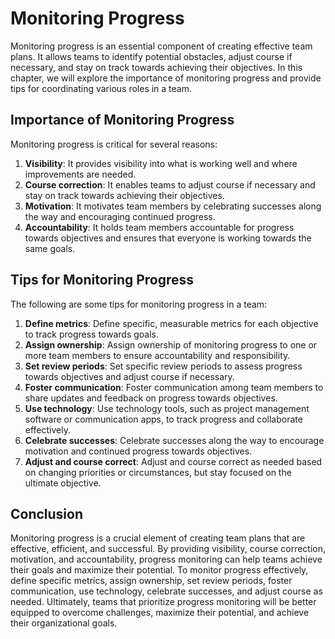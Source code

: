 # Monitoring Progress

Monitoring progress is an essential component of creating effective team plans. It allows teams to identify potential obstacles, adjust course if necessary, and stay on track towards achieving their objectives. In this chapter, we will explore the importance of monitoring progress and provide tips for coordinating various roles in a team.

## Importance of Monitoring Progress

Monitoring progress is critical for several reasons:

1. **Visibility**: It provides visibility into what is working well and where improvements are needed.
2. **Course correction**: It enables teams to adjust course if necessary and stay on track towards achieving their objectives.
3. **Motivation**: It motivates team members by celebrating successes along the way and encouraging continued progress.
4. **Accountability**: It holds team members accountable for progress towards objectives and ensures that everyone is working towards the same goals.

## Tips for Monitoring Progress

The following are some tips for monitoring progress in a team:

1. **Define metrics**: Define specific, measurable metrics for each objective to track progress towards goals.
2. **Assign ownership**: Assign ownership of monitoring progress to one or more team members to ensure accountability and responsibility.
3. **Set review periods**: Set specific review periods to assess progress towards objectives and adjust course if necessary.
4. **Foster communication**: Foster communication among team members to share updates and feedback on progress towards objectives.
5. **Use technology**: Use technology tools, such as project management software or communication apps, to track progress and collaborate effectively.
6. **Celebrate successes**: Celebrate successes along the way to encourage motivation and continued progress towards objectives.
7. **Adjust and course correct**: Adjust and course correct as needed based on changing priorities or circumstances, but stay focused on the ultimate objective.

## Conclusion

Monitoring progress is a crucial element of creating team plans that are effective, efficient, and successful. By providing visibility, course correction, motivation, and accountability, progress monitoring can help teams achieve their goals and maximize their potential. To monitor progress effectively, define specific metrics, assign ownership, set review periods, foster communication, use technology, celebrate successes, and adjust course as needed. Ultimately, teams that prioritize progress monitoring will be better equipped to overcome challenges, maximize their potential, and achieve their organizational goals.
